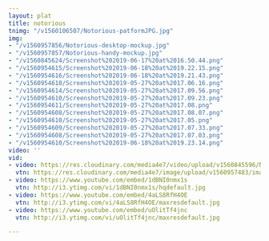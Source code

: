 ```yaml
---
layout: plat
title: notorious
tnimg: "/v1560106507/Notorious-patformJPG.jpg"
img:
- "/v1560957856/Notorious-desktop-mockup.jpg"
- "/v1560957857/Notorious-handy-mockup.jpg"
- "/v1560845624/Screenshot%202019-06-17%20at%2016.50.44.png"
- "/v1560954615/Screenshot%202019-06-18%20at%2019.22.15.png"
- "/v1560954616/Screenshot%202019-06-18%20at%2019.21.43.png"
- "/v1560954610/Screenshot%202019-05-27%20at%2017.06.16.png"
- "/v1560954614/Screenshot%202019-05-27%20at%2017.09.56.png"
- "/v1560954610/Screenshot%202019-05-27%20at%2017.09.23.png"
- "/v1560954611/Screenshot%202019-05-27%20at%2017.08.png"
- "/v1560954608/Screenshot%202019-05-27%20at%2017.08.07.png"
- "/v1560954610/Screenshot%202019-05-27%20at%2017.05.png"
- "/v1560954609/Screenshot%202019-05-27%20at%2017.07.33.png"
- "/v1560954608/Screenshot%202019-05-27%20at%2017.07.03.png"
- "/v1560954610/Screenshot%202019-06-18%20at%2019.23.14.png"
video: ''
vid:
- video: https://res.cloudinary.com/media4e7/video/upload/v1560845596/Notorious_MASTER_V3_4_xdrndw.mp4
  vtn: https://res.cloudinary.com/media4e7/image/upload/v1560957483/image001_4_ws9aff.png
- video: https://www.youtube.com/embed/1dBNI0nmx1s
  vtn: http://i3.ytimg.com/vi/1dBNI0nmx1s/hqdefault.jpg
- video: https://www.youtube.com/embed/4aLS8RfH4OE
  vtn: http://i3.ytimg.com/vi/4aLS8RfH4OE/maxresdefault.jpg
- video: https://www.youtube.com/embed/uOlitTf4jnc
  vtn: http://i3.ytimg.com/vi/uOlitTf4jnc/maxresdefault.jpg

---
```

